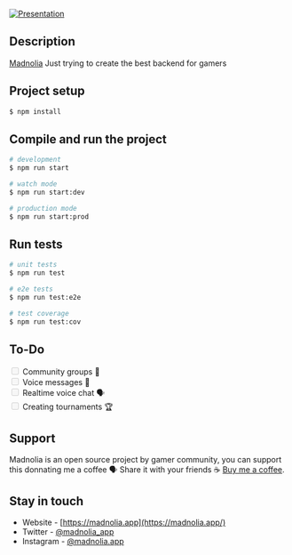 [![Presentation](https://beeimg.com/images/r98045741583.png "Presentation")](https://beeimg.com/images/r98045741583.png"Presentation")

## Description

[Madnolia](https://madnolia.app) Just trying to create the best backend for gamers

## Project setup

```bash
$ npm install
```

## Compile and run the project

```bash
# development
$ npm run start

# watch mode
$ npm run start:dev

# production mode
$ npm run start:prod
```

## Run tests

```bash
# unit tests
$ npm run test

# e2e tests
$ npm run test:e2e

# test coverage
$ npm run test:cov
```

## To-Do
<label>
	<input type="checkbox" disabled />  Community groups 👥
	<br>
	<input type="checkbox" disabled />  Voice messages 🎤
	<br>
	<input type="checkbox" disabled />  Realtime voice chat 🗣
	<br>
	<input type="checkbox" disabled />  Creating tournaments 🏆
</label>


## Support

Madnolia is an open source project by gamer community, you can support this donnating me a coffee
🗣 Share it with your friends
☕️  [Buy me a coffee](https://buymeacoffee.com/Madna).

## Stay in touch

- Website - [https://madnolia.app](https://madnolia.app/)
- Twitter - [@madnolia_app](https://twitter.com/madnolia_app)
- Instagram - [@madnolia.app](https://instagram.com/madnolia.app)
